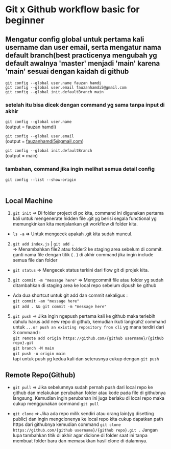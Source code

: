 # Git x Github workflow basic for beginner

## Mengatur config global untuk pertama kali username dan user email, serta mengatur nama default branch(best practicenya mengubah yg default awalnya 'master' menjadi 'main' karena 'main' sesuai dengan kaidah di github
`git config --global user.name fauzan hamdi` <br>
`git config --global user.email fauzanhamdi5@gmail.com` <br>
`git config --global init.defaultBranch main `

### setelah itu bisa dicek dengan command yg sama tanpa input di akhir
`git config --global user.name` <br>
(output = fauzan hamdi)

`git config --global user.email` <br>
(output = fauzanhamdi5@gmail.com)

`git config --global init.defaultBranch` <br>
(output = main)

### tambahan, command jika ingin melihat semua detail config <br>
`git config --list --show-origin`
<br>
<br>
## Local Machine

1. `git init` => Di folder project di pc kita, command ini digunakan pertama kali untuk mengenerate hidden file .git yg berisi segala functional yg memungkinkan kita menjalankan git workflow di folder kita. <br>
* `ls -a` => Untuk mengecek apakah .git kita sudah muncul.

2. `git add index.js` | `git add .`<br>
=> Menambahkan file2 atau folder2 ke staging area sebelum di commit. ganti nama file dengan titik ( . ) di akhir command jika ingin include semua file dan folder <br>
* `git status` => Mengecek status terkini dari flow git di projek kita.

3. `git commit -m "message here"` =>  Mengcommit file atau folder yg sudah ditambahkan di staging area ke local repo sebelum dipush ke github <br>
* Ada dua shortcut untuk git add dan commit sekaligus : <br>
` git commit -am "message here" ` <br>
` git add . && git commit -m "message here" `

5. `git push` => Jika ingin ngepush pertama kali ke github maka terlebih dahulu harus add new repo di github, kemudian ikuti langkah2 command untuk ` ...or push an existing repository from cli ` yg mana terdiri dari 3 command :<br>
` git remote add origin https://github.com/{github username}/{github repo}.git ` <br>
` git branch -M main `<br>
` git push -u origin main `<br>
tapi untuk push yg kedua kali dan seterusnya cukup dengan `git push`<br>

## Remote Repo(Github)

- `git pull` => Jika sebelumnya sudah pernah push dari local repo ke github dan melakukan perubahan folder atau kode pada file di githubnya langsung. Kemudian ingin perubahan ini juga berlaku di local repo maka cukup menggunakan command `git pull`

- `git clone` => Jika ada repo milik sendiri atau orang lain(yg disetting public) dan ingin mengclonenya ke local repo kita cukup dapatkan path https dari githubnya kemudian command `git clone https://github.com/{github username}/{github repo}.git .` Jangan lupa tambahkan titik di akhir agar diclone di folder saat ini tanpa membuat folder baru dan memasukkan hasil clone di dalamnya.

